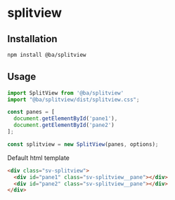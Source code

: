 # splitview

## Installation

```bash
npm install @ba/splitview
```

## Usage

```javascript
import SplitView from '@ba/splitview'
import "@ba/splitview/dist/splitview.css";

const panes = [
  document.getElementById('pane1'),
  document.getElementById('pane2')
];

const splitview = new SplitView(panes, options);
```

Default html template

```html
<div class="sv-splitview">
  <div id="pane1" class="sv-splitview__pane"></div>
  <div id="pane2" class="sv-splitview__pane"></div>
</div>
```
